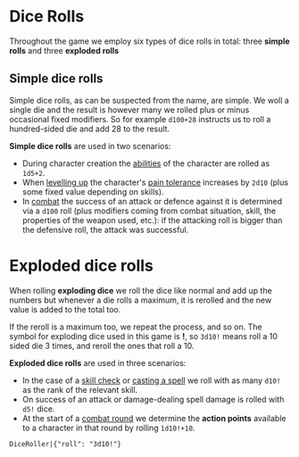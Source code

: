 # Dice Rolls

Throughout the game we employ six types of dice rolls in total: three **simple rolls** and three **exploded rolls**

## Simple dice rolls

Simple dice rolls, as can be suspected from the name, are simple. We woll a single die and the result is however many we rolled plus or minus occasional fixed modifiers. So for example `d100+28` instructs us to roll a hundred-sided die and add 28 to the result.

**Simple dice rolls** are used in two scenarios:
- During character creation the [abilities](character:abilities) of the character are rolled as `1d5+2`.
- When [levelling up](character:level) the character's [pain tolerance](character:fp) increases by `2d10` (plus some fixed value depending on skills).
- In [combat](rule:combat) the success of an attack or defence against it is determined via a `d100` roll (plus modifiers coming from combat situation, skill, the properties of the weapon used, etc.): if the attacking roll is bigger than the defensive roll, the attack was successful.

# Exploded dice rolls

When rolling **exploding dice** we roll the dice like normal and add up the numbers but whenever a die rolls a maximum, it is rerolled and the new value is added to the total too. 

If the reroll is a maximum too, we repeat the process, and so on. The symbol for exploding dice used in this game is **!**, so `3d10!` means roll a 10 sided die 3 times, and reroll the ones that roll a 10.

**Exploded dice rolls** are used in three scenarios:

- In the case of a [skill check](rule:skill_check) or [casting a spell](rule:magic) we roll with as many `d10!` as the rank of the relevant skill.
- On success of an attack or damage-dealing spell damage is rolled with `d5!` dice.
- At the start of a [combat round](rule:combat) we determine the **action points** available to a character in that round by rolling `1d10!+10`.

`DiceRoller|{"roll": "3d10!"}`
